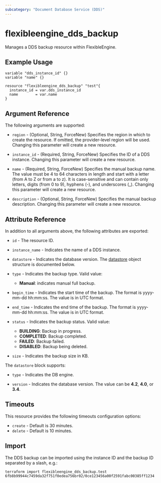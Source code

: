 ```yaml
---
subcategory: "Document Database Service (DDS)"
---
```


# flexibleengine_dds_backup

Manages a DDS backup resource within FlexibleEngine.

## Example Usage

```hcl
variable "dds_instance_id" {}
variable "name" {}

resource "flexibleengine_dds_backup" "test"{
  instance_id = var.dds_instance_id
  name        = var.name
}
```

## Argument Reference

The following arguments are supported:

* `region` - (Optional, String, ForceNew) Specifies the region in which to create the resource.
  If omitted, the provider-level region will be used. Changing this parameter will create a new resource.

* `instance_id` - (Required, String, ForceNew) Specifies the ID of a DDS instance.
  Changing this parameter will create a new resource.

* `name` - (Required, String, ForceNew) Specifies the manual backup name.
  The value must be 4 to 64 characters in length and start with a letter (from A to Z or from a to z).
  It is case-sensitive and can contain only letters, digits (from 0 to 9), hyphens (-), and underscores (_).
  Changing this parameter will create a new resource.

* `description` - (Optional, String, ForceNew) Specifies the manual backup description.
  Changing this parameter will create a new resource.

## Attribute Reference

In addition to all arguments above, the following attributes are exported:

* `id` - The resource ID.

* `instance_name` - Indicates the name of a DDS instance.

* `datastore` - Indicates the database version.
  The [datastore](#dds_datastore) object structure is documented below.

* `type` - Indicates the backup type. Valid value:
  + **Manual**: indicates manual full backup.

* `begin_time` - Indicates the start time of the backup. The format is yyyy-mm-dd hh:mm:ss. The value is in UTC format.

* `end_time` - Indicates the end time of the backup. The format is yyyy-mm-dd hh:mm:ss. The value is in UTC format.

* `status` - Indicates the backup status. Valid value:
  + **BUILDING**: Backup in progress.
  + **COMPLETED**: Backup completed.
  + **FAILED**: Backup failed.
  + **DISABLED**: Backup being deleted.

* `size` - Indicates the backup size in KB.

<a name="dds_datastore"></a>
The `datastore` block supports:

* `type` - Indicates the DB engine.

* `version` - Indicates the database version. The value can be **4.2**, **4.0**, or **3.4**.

## Timeouts

This resource provides the following timeouts configuration options:

* `create` - Default is 30 minutes.
* `delete` - Default is 10 minutes.

## Import

The DDS backup can be imported using the instance ID and the backup ID separated by a slash, e.g.:

```shell
terraform import flexibleengine_dds_backup.test 6fb8b99944c7459da32f751f0edea756br02/0ce123456a00f2591fabc00385ff1234
```
